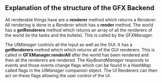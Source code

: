 Explanation of the structure of the GFX Backend
----

All renderable things have are a  **renderer** method which returns a *Renderer*. All rendering is done in a *Renderer* which has a **render** method. The world has a **getRenderers** method which returns an array of all the renderers
of the world (ie the tanks and the bullets). This is called by the *GFXManager*.

The *UIManager* controls all the input as well as the GUI. It has a **getRenderers** method which which returns all of the GUI renderers. This is called in **GFXManager.renderAll**
after the world has been rendered and then all the renderers are rendered. The *KeyBoardManager* responds to events and those events change flags which can be found in a *HashMap* called flags
in the *UIManager* companion object. The UI Renderers can then act on these flags allowing the user control of the UI.